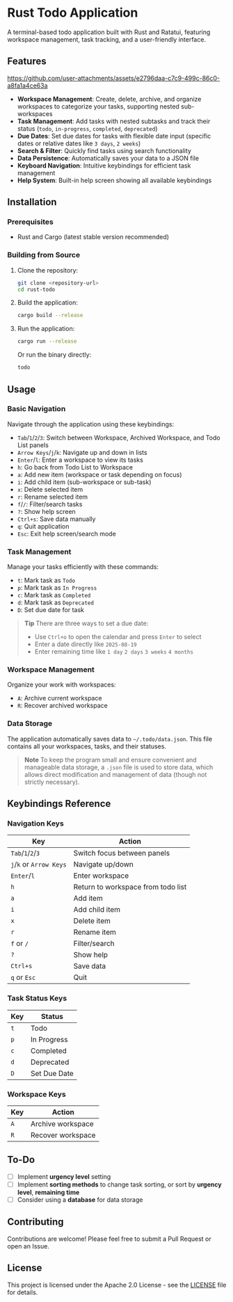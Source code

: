 # Rust Todo Application

A terminal-based todo application built with Rust and Ratatui, featuring workspace management, task tracking, and a user-friendly interface.

## Features

<https://github.com/user-attachments/assets/e2796daa-c7c9-499c-86c0-a8fa1a4ce63a>

- **Workspace Management**: Create, delete, archive, and organize workspaces to categorize your tasks, supporting nested sub-workspaces
- **Task Management**: Add tasks with nested subtasks and track their status (`todo`, `in-progress`, `completed`, `deprecated`)
- **Due Dates**: Set due dates for tasks with flexible date input (specific dates or relative dates like `3 days`, `2 weeks`)
- **Search & Filter**: Quickly find tasks using search functionality
- **Data Persistence**: Automatically saves your data to a JSON file
- **Keyboard Navigation**: Intuitive keybindings for efficient task management
- **Help System**: Built-in help screen showing all available keybindings

## Installation

### Prerequisites

- Rust and Cargo (latest stable version recommended)

### Building from Source

1. Clone the repository:

   ```bash
   git clone <repository-url>
   cd rust-todo
   ```

2. Build the application:

   ```bash
   cargo build --release
   ```

3. Run the application:

   ```bash
   cargo run --release
   ```

   Or run the binary directly:

   ```bash
   todo
   ```

## Usage

### Basic Navigation

Navigate through the application using these keybindings:

- `Tab`/`1`/`2`/`3`: Switch between Workspace, Archived Workspace, and Todo List panels
- `Arrow Keys`/`j`/`k`: Navigate up and down in lists
- `Enter`/`l`: Enter a workspace to view its tasks
- `h`: Go back from Todo List to Workspace
- `a`: Add new item (workspace or task depending on focus)
- `i`: Add child item (sub-workspace or sub-task)
- `x`: Delete selected item
- `r`: Rename selected item
- `f`/`/`: Filter/search tasks
- `?`: Show help screen
- `Ctrl+s`: Save data manually
- `q`: Quit application
- `Esc`: Exit help screen/search mode

### Task Management

Manage your tasks efficiently with these commands:

- `t`: Mark task as `Todo`
- `p`: Mark task as `In Progress`
- `c`: Mark task as `Completed`
- `d`: Mark task as `Deprecated`
- `D`: Set due date for task

> **Tip**
> There are three ways to set a due date:
>
> - Use `Ctrl+o` to open the calendar and press `Enter` to select
> - Enter a date directly like `2025-08-19`
> - Enter remaining time like `1 day` `2 days` `3 weeks` `4 months`

### Workspace Management

Organize your work with workspaces:

- `A`: Archive current workspace
- `R`: Recover archived workspace

### Data Storage

The application automatically saves data to `~/.todo/data.json`. This file contains all your workspaces, tasks, and their statuses.

> **Note**
> To keep the program small and ensure convenient and manageable data storage, a `.json` file is used to store data, which allows direct modification and management of data (though not strictly necessary).

## Keybindings Reference

### Navigation Keys

| Key | Action |
|-----|--------|
| `Tab`/`1`/`2`/`3` | Switch focus between panels |
| `j`/`k` or `Arrow Keys` | Navigate up/down |
| `Enter`/`l` | Enter workspace |
| `h` | Return to workspace from todo list |
| `a` | Add item |
| `i` | Add child item |
| `x` | Delete item |
| `r` | Rename item |
| `f` or `/` | Filter/search |
| `?` | Show help |
| `Ctrl+s` | Save data |
| `q` or `Esc` | Quit |

### Task Status Keys

| Key | Status |
|-----|--------|
| `t` | Todo |
| `p` | In Progress |
| `c` | Completed |
| `d` | Deprecated |
| `D` | Set Due Date |

### Workspace Keys

| Key | Action |
|-----|--------|
| `A` | Archive workspace |
| `R` | Recover workspace |

## To-Do

- [ ] Implement **urgency level** setting
- [ ] Implement **sorting methods** to change task sorting, or sort by **urgency level**, **remaining time**
- [ ] Consider using a **database** for data storage

## Contributing

Contributions are welcome! Please feel free to submit a Pull Request or open an Issue.

## License

This project is licensed under the Apache 2.0 License - see the [LICENSE](LICENSE) file for details.
